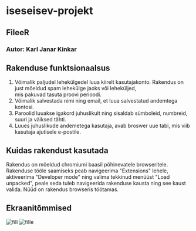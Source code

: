 # iseseisev-projekt
## FileeR
### Autor: Karl Janar Kinkar

## Rakenduse funktsionaalsus
1. Võimalik paljudel lehekülgedel luua kiirelt kasutajakonto. Rakendus on just mõeldud spam lehekülge jaoks või leheküljed, <br> mis pakuvad tasuta proovi perioodi.
2. Võimalik salvestada nimi ning email, et luua salvestatud andemtega kontosi.
3. Paroolid luuakse igakord juhuslikult ning sisaldab sümboleid, numbreid, suuri ja väiksed tähti.
4. Luues juhuslikude andemetega kasutaja, avab broswer uue tabi, mis viib kasutaja ajutisele e-postile.

## Kuidas rakendust kasutada
Rakendus on mõeldud chromiumi baasil põhinevatele browseritele.
Rakenduse tööle saamiseks peab navigeerima "Extensions" lehele, aktiveerima "Developer mode" ning valima tekkinud menüüst "Load unpacked", peale seda tuleb navigeerida rakenduse kausta ning see kaust valida. Nüüd on rakendus browseris töötamas.

## Ekraanitõmmised
![fill](https://user-images.githubusercontent.com/25798556/118486209-03798a00-b722-11eb-89bc-5580bb114b2a.PNG)
![fille](https://user-images.githubusercontent.com/25798556/118486217-05dbe400-b722-11eb-9d4a-52917d27d21f.PNG)



